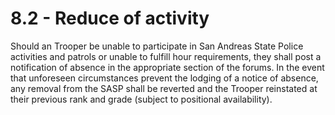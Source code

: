 # 8.2 - Reduce of activity

Should an Trooper be unable to participate in San Andreas State Police activities and patrols or unable to fulfill hour requirements, they shall post a notification of absence in the appropriate section of the forums. In the event that unforeseen circumstances prevent the lodging of a notice of absence, any removal from the SASP shall be reverted and the Trooper reinstated at their previous rank and grade (subject to positional availability).
